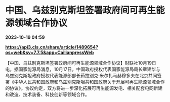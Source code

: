 # 中国、乌兹别克斯坦签署政府间可再生能源领域合作协议

**2023-10-19 04:59**

**https://api3.cls.cn/share/article/1489654?os=web&sv=7.7.5&app=CailianpressWeb**

【中国、乌兹别克斯坦签署政府间可再生能源领域合作协议】财联社10月19日电，据国家能源局消息，10月17日，中国政府授权代表国家能源局局长章建华与乌兹别克斯坦政府授权代表能源部部长茹拉别克·米尔扎马赫穆多夫在北京共同签署《中华人民共和国政府和乌兹别克斯坦共和国政府关于开展可再生能源领域合作的协议》。协议约定，双方将进一步深化拓展可再生能源发电、相关配套电网新建和改造、技术装备、科技创新等领域合作。